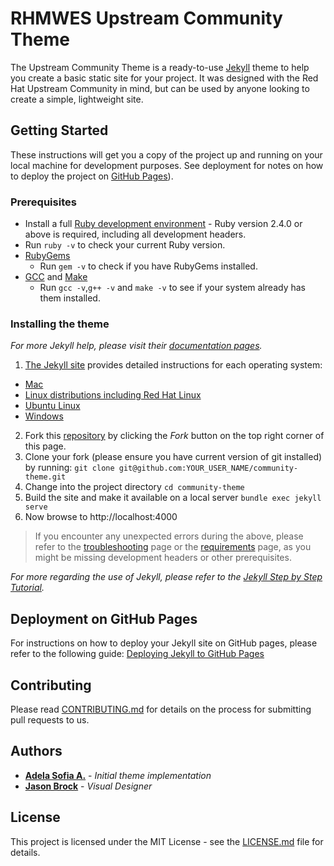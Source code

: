 # RHMWES Upstream Community Theme

The Upstream Community Theme is a ready-to-use [Jekyll](https://jekyllrb.com/) theme to help you create a basic static site for your project. It was designed with the Red Hat Upstream Community in mind, but can be used by anyone looking to create a simple, lightweight site.

## Getting Started

These instructions will get you a copy of the project up and running on your local machine for development purposes. See deployment for notes on how to deploy the project on [GitHub Pages](https://pages.github.com/)).

### Prerequisites

 -  Install a full [Ruby development environment]([https://www.ruby-lang.org/en/downloads/](https://www.ruby-lang.org/en/downloads/)) - Ruby version 2.4.0 or above is required, including all development headers.
   - Run `ruby -v` to check your current Ruby version.
 - [RubyGems](https://rubygems.org/pages/download)
   - Run `gem -v` to check if you have RubyGems installed.
 - [GCC](https://gcc.gnu.org/install/) and [Make](https://www.gnu.org/software/make/)
   - Run `gcc -v`,`g++ -v` and `make -v` to see if your system already has them installed.

### Installing the theme

*For more Jekyll help, please visit their [documentation pages](https://jekyllrb.com/docs/).*

1. [The Jekyll site]([https://jekyllrb.com/docs/installation/](https://jekyllrb.com/docs/installation/)) provides detailed instructions for each operating system:
  - [Mac](https://jekyllrb.com/docs/installation/macos/)
  - [Linux distributions including Red Hat Linux](https://jekyllrb.com/docs/installation/other-linux)
  - [Ubuntu Linux](https://jekyllrb.com/docs/installation/ubuntu/)
  - [Windows](https://jekyllrb.com/docs/installation/windows/)
2. Fork this [repository](https://github.com/rhmwes/community-theme) by clicking the _Fork_ button on the top right corner of this page.
3. Clone your fork (please ensure you have current version of git installed) by running: 
 `git clone git@github.com:YOUR_USER_NAME/community-theme.git`
5. Change into the project directory
 `cd community-theme` 
6. Build the site and make it available on a local server
`bundle exec jekyll serve`
7. Now browse to http://localhost:4000
> If you encounter any unexpected errors during the above, please refer to the [troubleshooting](https://jekyllrb.com/docs/troubleshooting/#configuration-problems) page or the [requirements](https://jekyllrb.com/docs/installation/#requirements) page, as you might be missing development headers or other prerequisites.

_For more regarding the use of Jekyll, please refer to the [Jekyll Step by Step Tutorial](https://jekyllrb.com/docs/step-by-step/01-setup/)._

## Deployment on GitHub Pages

For instructions on how to deploy your Jekyll site on GitHub pages, please refer to the following guide: [Deploying Jekyll to GitHub Pages](https://jekyllrb.com/docs/github-pages/#deploying-jekyll-to-github-pages)


## Contributing

Please read [CONTRIBUTING.md](https://gist.github.com/PurpleBooth/b24679402957c63ec426) for details on the process for submitting pull requests to us.

## Authors

* [**Adela Sofia A.**](https://github.com/adelasofia) - *Initial theme implementation*
* [**Jason Brock**](https://github.com/jkbrock) - *Visual Designer*

## License

This project is licensed under the MIT License - see the [LICENSE.md](LICENSE.md) file for details.
